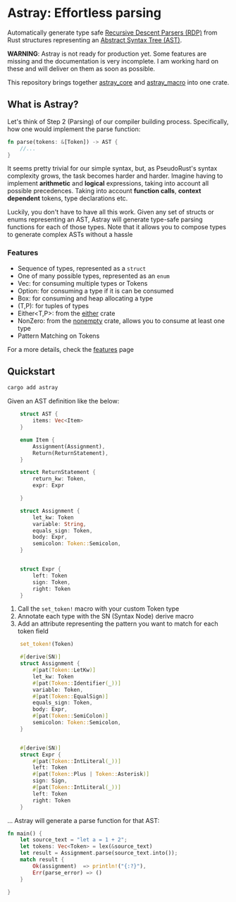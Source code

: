 # Astray: Effortless parsing

Automatically generate type safe [Recursive Descent Parsers (RDP)](https://en.wikipedia.org/wiki/Recursive_descent_parser) from Rust structures representing an [Abstract Syntax Tree (AST)](https://en.wikipedia.org/wiki/Abstract_syntax_tree).

**WARNING**: Astray is not ready for production yet. Some features are missing and the documentation is very incomplete.
I am working hard on these and will deliver on them as soon as possible.

This repository brings together [astray_core](https://github.com/giluis/astray_core) and [astray_macro](https://github.com/giluis/astray_macro) into one crate.


## What is Astray?

Let's think of Step 2 (Parsing) of our compiler building process.
Specifically, how one would implement the parse function:
```rust
fn parse(tokens: &[Token]) -> AST {
    //...
}
```
It seems pretty trivial for our simple syntax, but, as PseudoRust's syntax complexity grows, the task becomes harder and harder.
Imagine having to implement **arithmetic** and **logical** expressions, taking into account all possible precedences. 
Taking into account **function calls**, **context dependent** tokens, type declarations etc.

Luckily, you don't have to have all this work.
Given any set of structs or enums representing an AST, Astray will generate type-safe parsing functions for each of those types.
Note that it allows you to compose types to generate complex ASTs without a hassle

### Features
- Sequence of types, represented as a `struct`
- One of many possible types, represented as an `enum`
- Vec<T>: for consuming multiple types or Tokens
- Option<T>: for consuming a type if it is can be consumed
- Box<T>: for consuming and heap allocating a type
- (T,P): for tuples of types
- Either<T,P>: from the [either](https://crates.io/crates/either) crate
- NonZero<T>: from the [nonempty](https://crates.io/crates/nonempty) crate, allows you to consume at least one type  
- Pattern Matching on Tokens

For a more details, check the [features](./features.md) page


## Quickstart

```bash
cargo add astray
```

Given an AST definition like the below:

```rust
    struct AST {
        items: Vec<Item>
    }

    enum Item {
        Assignment(Assignment),
        Return(ReturnStatement),
    }

    struct ReturnStatement {
        return_kw: Token,
        expr: Expr

    }

    struct Assignment {
        let_kw: Token
        variable: String,
        equals_sign: Token,
        body: Expr,
        semicolon: Token::Semicolon,
    }


    struct Expr {
        left: Token
        sign: Token,
        right: Token
    }
```

1. Call the `set_token!` macro with your custom Token type
2. Annotate each type with the SN (Syntax Node) derive macro
3. Add an attribute representing the pattern you want to match for each token field 

```rust
    set_token!(Token)

    #[derive(SN)]
    struct Assignment {
        #[pat(Token::LetKw)]
        let_kw: Token
        #[pat(Token::Identifier(_))]
        variable: Token,
        #[pat(Token::EqualSign)]
        equals_sign: Token,
        body: Expr,
        #[pat(Token::SemiColon)]
        semicolon: Token::Semicolon,
    }


    #[derive(SN)]
    struct Expr {
        #[pat(Token::IntLiteral(_))]
        left: Token
        #[pat(Token::Plus | Token::Asterisk)]
        sign: Sign,
        #[pat(Token::IntLiteral(_))]
        left: Token
        right: Token
    }

```

... Astray will generate a parse function for that AST:

```rust
fn main() {
    let source_text = "let a = 1 + 2";
    let tokens: Vec<Token> = lex(&source_text)
    let result = Assignment.parse(source_text.into());
    match result {
        Ok(assignment)  => println!("{:?}"),
        Err(parse_error) => ()
    }

}
```
